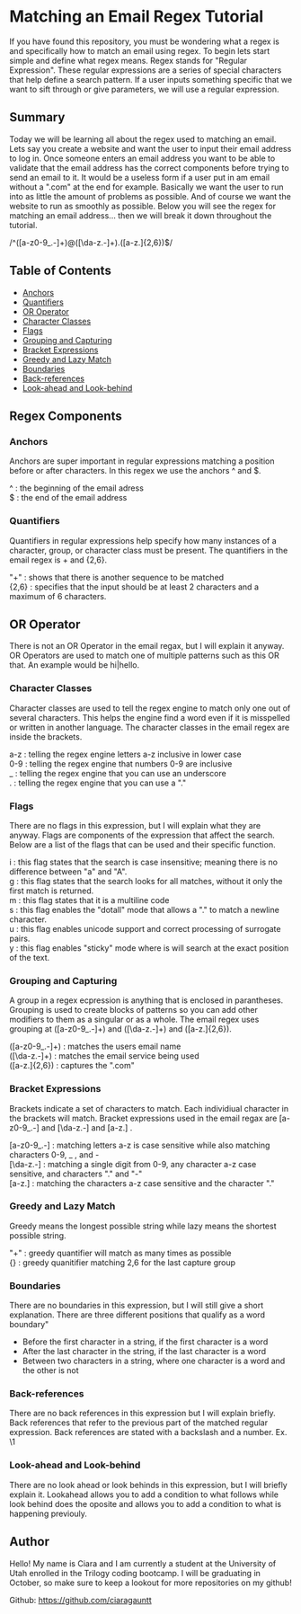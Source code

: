 # Matching an Email Regex Tutorial

If you have found this repository, you must be wondering what a regex is and specifically how to match an email
using regex. To begin lets start simple and define what regex means. Regex stands for "Regular Expression".
These regular expressions are a series of special characters that help define a search pattern. If a user
inputs something specific that we want to sift through or give parameters, we will use a regular expression.

## Summary

Today we will be learning all about the regex used to matching an email. Lets say you create a website and 
want the user to input their email address to log in. Once someone enters an email address you want to be 
able to validate that the email address has the correct components before trying to send an email to it.
It would be a useless form if a user put in am email without a ".com" at the end for example. Basically
we want the user to run into as little the amount of problems as possible. And of course we want the 
website to run as smoothly as possible. Below you will see the regex for matching an email address...
then we will break it down throughout the tutorial.

/^([a-z0-9_\.-]+)@([\da-z\.-]+)\.([a-z\.]{2,6})$/

## Table of Contents

- [Anchors](#anchors)
- [Quantifiers](#quantifiers)
- [OR Operator](#or-operator)
- [Character Classes](#character-classes)
- [Flags](#flags)
- [Grouping and Capturing](#grouping-and-capturing)
- [Bracket Expressions](#bracket-expressions)
- [Greedy and Lazy Match](#greedy-and-lazy-match)
- [Boundaries](#boundaries)
- [Back-references](#back-references)
- [Look-ahead and Look-behind](#look-ahead-and-look-behind)

## Regex Components

### Anchors
Anchors are super important in regular expressions matching a position before or after characters. In this 
regex we use the anchors ^ and $.

^ : the beginning of the email adress <br />
$ : the end of the email address <br />

### Quantifiers
Quantifiers in regular expressions help specify how many instances of a character, group, or character class
must be present. The quantifiers in the email regex is + and {2,6}.

"+" : shows that there is another sequence to be matched <br />
{2,6} : specifies that the input should be at least 2 characters and a maximum of 6 characters.<br />

## OR Operator
There is not an OR Operator in the email regax, but I will explain it anyway. OR Operators are used to match one of multiple
patterns such as this OR that. An example would be hi|hello. 

### Character Classes
Character classes are used to tell the regex engine to match only one out of several characters. This helps the 
engine find a word even if it is misspelled or written in another language. The character classes in the email regex 
are inside the brackets.

a-z : telling the regex engine letters a-z inclusive in lower case <br />
0-9 : telling the regex engine that numbers 0-9 are inclusive <br />
_ : telling the regex engine that you can use an underscore <br />
\. : telling the regex engine that you can use a "." <br />

### Flags
There are no flags in this expression, but I will explain what they are anyway. Flags are components of the expression that
affect the search. Below are a list of the flags that can be used and their specific function.

i : this flag states that the search is case insensitive; meaning there is no difference between "a" and "A". <br />
g : this flag states that the search looks for all matches, without it only the first match is returned. <br />
m : this flag states that it is a multiline code <br />
s : this flag enables the "dotall" mode that allows a "." to match a newline character. <br />
u : this flag enables unicode support and correct processing of surrogate pairs. <br />
y : this flag enables "sticky" mode where is will search at the exact position of the text. <br />

### Grouping and Capturing
A group in a regex ecpression is anything that is enclosed in parantheses. Grouping is used to create blocks of patterns
so you can add other modifiers to them as a singular or as a whole. The email regex uses grouping at ([a-z0-9_\.-]+) and
([\da-z\.-]+) and ([a-z\.]{2,6}).

 ([a-z0-9_\.-]+) : matches the users email name <br />
 ([\da-z\.-]+) : matches the email service being used <br />
 ([a-z\.]{2,6}) : captures the ".com" <br />

### Bracket Expressions
Brackets indicate a set of characters to match. Each individiual character in the brackets will match. Bracket
expressions used in the email regax are [a-z0-9_\.-] and [\da-z\.-] and [a-z\.] .

[a-z0-9_\.-] : matching letters a-z is case sensitive while also matching characters 0-9, _ , and - <br />
[\da-z\.-] : matching a single digit from 0-9, any character a-z case sensitive, and characters "." and "-" <br />
[a-z\.] : matching the characters a-z case sensitive and the character "." <br />

### Greedy and Lazy Match
Greedy means the longest possible string while lazy means the shortest possible string. 

"+" : greedy quantifier will match as many times as possible <br />
{} : greedy quanitifier matching 2,6 for the last capture group <br />

### Boundaries
There are no boundaries in this expression, but I will still give a short explanation. There are three different positions 
that qualify as a word boundary"
* Before the first character in a string, if the first character is a word
* After the last character in the string, if the last character is a word
* Between two characters in a string, where one character is a word and the other is not 

### Back-references
There are no back references in this expression but I will explain briefly. Back references that refer to the previous 
part of the matched regular expression. Back references are stated with a backslash and a number. Ex. \1

### Look-ahead and Look-behind
There are no look ahead or look behinds in this expression, but I will briefly explain it. Lookahead allows you to add 
a condition to what follows while look behind does the oposite and allows you to add a condition to what is happening previouly.

## Author

Hello! My name is Ciara and I am currently a student at the University of Utah enrolled in the Trilogy coding bootcamp.
I will be graduating in October, so make sure to keep a lookout for more repositories on my github!

Github: https://github.com/ciaragauntt

